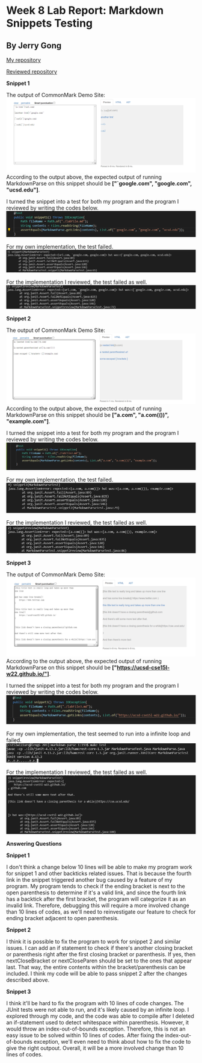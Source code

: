 # Week 8 Lab Report: Markdown Snippets Testing
## By Jerry Gong

[My repository](https://github.com/JGong7/markdown-parse-1)

[Reviewed repository](https://github.com/sallada1/markdown-parse)

**Snippet 1**

The output of CommonMark Demo Site:
![image](4pic2.png)
According to the output above, the expected output of running MarkdownParse on this snippet should be **["`google.com", "google.com", "ucsd.edu"]**.

I turned the snippet into a test for both my program and the program I reviewed by writing the codes below.
![image](4pic4.png)

For my own implementation, the test failed.
![image](4pic11.png)

For the implementation I reviewed, the test failed as well.
![image](4pic6.png)

**Snippet 2**

The output of CommonMark Demo Site:
![image](4pic7.png)
According to the output above, the expected output of running MarkdownParse on this snippet should be **["a.com", "a.com(())", "example.com"]**.

I turned the snippet into a test for both my program and the program I reviewed by writing the codes below.
![image](4pic8.png)

For my own implementation, the test failed.
![image](4pic9.png)

For the implementation I reviewed, the test failed as well.
![image](4pic10.png)

**Snippet 3**

The output of CommonMark Demo Site:
![image](4pic12.png)
According to the output above, the expected output of running MarkdownParse on this snippet should be **["https://ucsd-cse15l-w22.github.io/"]**.

I turned the snippet into a test for both my program and the program I reviewed by writing the codes below.
![image](4pic15.png)

For my own implementation, the test seemed to run into a infinite loop and failed.
![image](4pic13.png)

For the implementation I reviewed, the test failed as well.
![image](4pic14.png)


**Answering Questions**

**Snippet 1**

I don't think a change below 10 lines will be able to make my program work for snippet 1 and other backticks related issues. That is because the fourth link in the snippet triggered another bug caused by a feature of my program. My program tends to check if the ending bracket is next to the open parenthesis to determine if it's a valid link, and since the fourth link has a backtick after the first bracket, the program will categorize it as an invalid link. Therefore, debugging this will require a more involved change than 10 lines of codes, as we'll need to reinvestigate our feature to check for ending bracket adjacent to open parenthesis.

**Snippet 2**

I think it is possible to fix the program to work for snippet 2 and similar issues. I can add an if statement to check if there's another closing bracket or parenthesis right after the first closing bracket or parenthesis. If yes, then nextCloseBracket or nextCloseParen should be set to the ones that appear last. That way, the entire contents within the bracket/parenthesis can be included. I think my code will be able to pass snippet 2 after the changes described above.

**Snippet 3**

I think it'll be hard to fix the program with 10 lines of code changes. The JUnit tests were not able to run, and it's likely caused by an infinite loop. I explored through my code, and the code was able to compile after I deleted an if-statement used to detect whitespace within parenthesis. However, it would throw an index-out-of-bounds exception. Therefore, this is not an easy issue to be solved within 10 lines of codes. After fixing the index-out-of-bounds exception, we'll even need to think about how to fix the code to give the right outpout. Overall, it will be a more involved change than 10 lines of codes.
